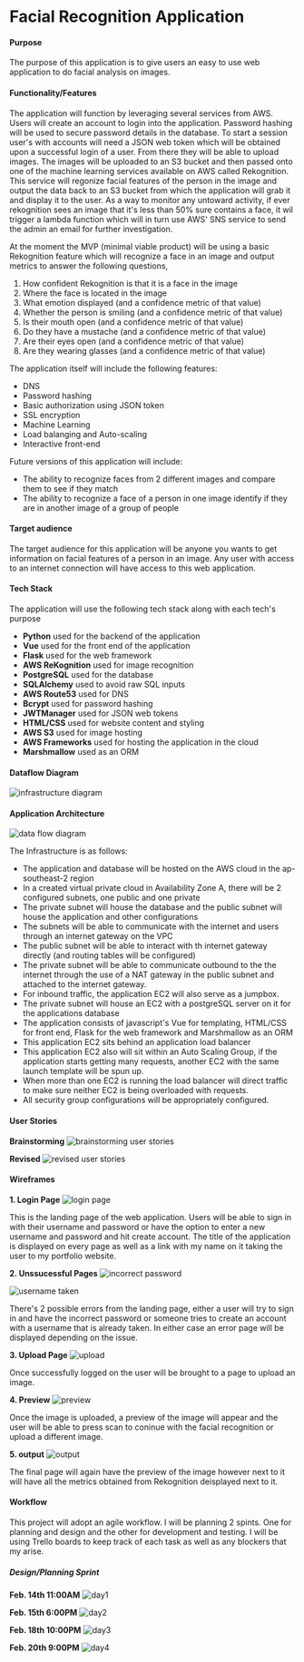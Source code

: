 # Facial Recognition Application

#### Purpose

The purpose of this application is to give users an easy to use web application to do facial analysis on images.

#### Functionality/Features

The application will function by leveraging several services from AWS. Users will create an account to login into the application. Password hashing will be used to secure password details in the database. To start a session user's with accounts will need a JSON web token which will be obtained upon a successful login of a user. From there they will be able to upload images. The images will be uploaded to an S3 bucket and then passed onto one of the machine learning services available on AWS called Rekognition. This service will regonize facial features of the person in the image and output the data back to an S3 bucket from which the application will grab it and display it to the user. As a way to monitor any untoward activity, if ever rekognition sees an image that it's less than 50% sure contains a face, it wil trigger a lambda function which will in turn use AWS' SNS service to send the admin an email for further investigation.

At the moment the MVP (minimal viable product) will be using a basic Rekognition feature which will recognize a face in an image and output metrics to answer the following questions,
1. How confident Rekognition is that it is a face in the image
2. Where the face is located in the image
3. What emotion displayed (and a confidence metric of that value)
4. Whether the person is smiling (and a confidence metric of that value)
5. Is their mouth open (and a confidence metric of that value)
6. Do they have a mustache (and a confidence metric of that value)
7. Are their eyes open (and a confidence metric of that value)
8. Are they wearing glasses (and a confidence metric of that value)

The application itself will include the following features:
- DNS
- Password hashing
- Basic authorization using JSON token
- SSL encryption
- Machine Learning
- Load balanging and Auto-scaling
- Interactive front-end

Future versions of this application will include:
- The ability to recognize faces from 2 different images and compare them to see if they match
- The ability to recognize a face of a person in one image identify if they are in another image of a group of people

#### Target audience

The target audience for this application will be anyone you wants to get information on facial features of a person in an image. Any user with access to an internet connection will have access to this web application.


#### Tech Stack
The application will use the following tech stack along with each tech's purpose
- **Python** used for the backend of the application
- **Vue** used for the front end of the application
- **Flask** used for the web framework
- **AWS ReKognition** used for image recognition
- **PostgreSQL** used for the database
- **SQLAlchemy** used to avoid raw SQL inputs
- **AWS Route53** used for DNS
- **Bcrypt** used for password hashing
- **JWTManager** used for JSON web tokens
- **HTML/CSS** used for website content and styling
- **AWS S3** used for image hosting
- **AWS Frameworks** used for hosting the application in the cloud
- **Marshmallow** used as an ORM

#### Dataflow Diagram
![infrastructure diagram](docs/FRdataflow.png)

#### Application Architecture
![data flow diagram](docs/FRinfra.png)


The Infrastructure is as follows:
- The application and database will be hosted on the AWS cloud in the ap-southeast-2 region
- In a created virtual private cloud in Availability Zone A, there will be 2 configured subnets, one public and one private
- The private subnet will house the database and the public subnet will house the application and other configurations
- The subnets will be able to communicate with the internet and users through an internet gateway on the VPC
- The public subnet will be able to interact with th internet gateway directly (and routing tables will be configured)
- The private subnet will be able to communicate outbound to the the internet through the use of a NAT gateway in the public subnet and attached to the internet gateway.
- For inbound traffic, the application EC2 will also serve as a jumpbox.
- The private subnet will house an EC2 with a postgreSQL server on it for the applications database
- The application consists of javascript's Vue for templating, HTML/CSS for front end, Flask for the web framework and Marshmallow as an ORM 
- This application EC2 sits behind an application load balancer
- This application EC2 also will sit within an Auto Scaling Group, if the application starts getting many requests, another EC2 with the same launch template will be spun up.
- When more than one EC2 is running the load balancer will direct traffic to make sure neither EC2 is being overloaded with requests.
- All security group configurations will be appropriately configured.

#### User Stories

**Brainstorming**
![brainstorming user stories](docs/brainstorming.PNG)

**Revised**
![revised user stories](docs/revised.PNG)

#### Wireframes

**1. Login Page**
![login page](docs/wireframes/login.png)

This is the landing page of the web application. Users will be able to sign in with their username and password or have the option to enter a new username and password and hit create account. The title of the application is displayed on every page as well as a link with my name on it taking the user to my portfolio website.

**2. Unssucessful Pages**
![incorrect password](docs/wireframes/incorrectpassword.png)

![username taken](docs/wireframes/usernametaken.png)

There's 2 possible errors from the landing page, either a user will try to sign in and have the incorrect password or someone tries to create an account with a username that is already taken. In either case an error page will be displayed depending on the issue.

**3. Upload Page**
![upload](docs/wireframes/upload.png)

Once successfully logged on the user will be brought to a page to upload an image. 

**4. Preview**
![preview](docs/wireframes/preview.png)

Once the image is uploaded, a preview of the image will appear and the user will be able to press scan to coninue with the facial recognition or upload a different image.

**5. output**
![output](docs/wireframes/output.png)

The final page will again have the preview of the image however next to it will have all the metrics obtained from Rekognition deisplayed next to it.

#### Workflow

This project will adopt an agile workflow. I will be planning 2 spints. One for planning and design and the other for development and testing. I will be using Trello boards to keep track of each task as well as any blockers that my arise.

##### Design/Planning Sprint

**Feb. 14th 11:00AM**
![day1](docs/workflow/s1d2.PNG)

**Feb. 15th 6:00PM**
![day2](docs/workflow/s1d3.PNG)

**Feb. 18th 10:00PM**
![day3](docs/workflow/s1d4.PNG)

**Feb. 20th 9:00PM**
![day4](docs/workflow/s1d5.PNG)








